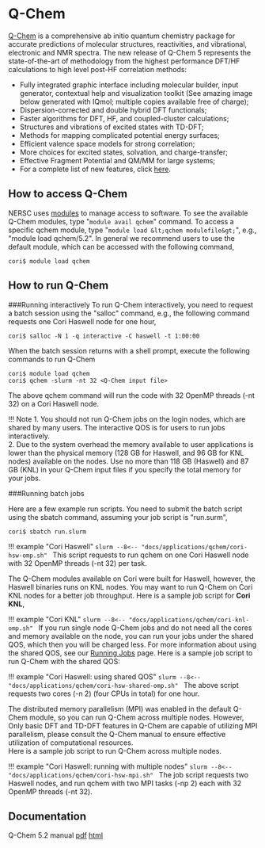 # Q-Chem

[Q-Chem](http://www.q-chem.com/) is a comprehensive ab initio quantum chemistry package for accurate predictions of molecular structures, 
reactivities, and vibrational, electronic and NMR spectra. The new release of Q-Chem 5 represents the state-of-the-art of methodology from 
the highest performance DFT/HF calculations to high level post-HF correlation methods:

* Fully integrated graphic interface including molecular builder, input generator, contextual help and visualization toolkit 
(See amazing image below generated with IQmol; multiple copies available free of charge);
* Dispersion-corrected and double hybrid DFT functionals;
* Faster algorithms for DFT, HF, and coupled-cluster calculations;
* Structures and vibrations of excited states with TD-DFT;
* Methods for mapping complicated potential energy surfaces;
* Efficient valence space models for strong correlation;
* More choices for excited states, solvation, and charge-transfer;
* Effective Fragment Potential and QM/MM for large systems;
* For a complete list of new features, click [here](http://www.q-chem.com/qchem-website/whatsNew5.html). 

## How to access Q-Chem
NERSC uses [modules](../../environment/#nersc-modules-environment) to manage access to software. 
To see the available Q-Chem modules, type "`module avail qchem`" command. To access a specific qchem module, 
type "`module load &lt;qchem modulefile&gt;`", e.g., "module load qchem/5.2". 
In general we recommend users to use the default module, which can be accessed with the following command,

```shell
cori$ module load qchem
```
## How to run Q-Chem

###Running interactively
To run Q-Chem interactively, you need to request a batch session using the "salloc" command, e.g., 
the following command requests one Cori Haswell node for one hour, 

```shell
cori$ salloc -N 1 -q interactive -C haswell -t 1:00:00
```
When the batch session returns with a shell prompt, execute the following commands to run Q-Chem 
```shell
cori$ module load qchem
cori$ qchem -slurm -nt 32 <Q-Chem input file>
```
The above qchem command will run the code with 32 OpenMP threads (-nt 32) on a Cori Haswell node.
 
!!! Note
	1. You should not run Q-Chem jobs on the login nodes, which are shared by many users. The interactive QOS is for users to run jobs interactively.  
	2. Due to the system overhead the memory available to user applications is lower than the physical memory (128 GB for Haswell, and 96 GB for KNL nodes) available on the nodes. Use no more than 118 GB (Haswell) and 87 GB (KNL) in your Q-Chem input files if you specify the total memory for your jobs.   

###Running batch jobs

Here are a few example run scripts. You need to submit the batch script using the sbatch command, assuming your job script is "run.surm",
 
```shell
cori$ sbatch run.slurm
```

!!! example "Cori Haswell"
    ```slurm
    --8<-- "docs/applications/qchem/cori-hsw-omp.sh"
    ```
This script requests to run qchem on one Cori Haswell node with 32 OpenMP threads (-nt 32) per task.

The Q-Chem modules available on Cori were built for Haswell, however, the Haswell binaries runs on KNL nodes. You may want to run Q-Chem on Cori KNL nodes for a better job throughput. Here is a sample job script for **Cori KNL**, 

!!! example "Cori KNL"
    ```slurm
    --8<-- "docs/applications/qchem/cori-knl-omp.sh"
    ```
If you run single node Q-Chem jobs and do not need all the cores and memory available on the node, you can run your jobs under the shared QOS, which then you will be charged less. For more information about using the shared QOS, see our [Running Jobs](https://docs.nersc.gov/jobs/examples/#shared) page. Here is a sample job script to run Q-Chem with the shared QOS:

!!! example "Cori Haswell: using shared QOS"
    ```slurm
    --8<-- "docs/applications/qchem/cori-hsw-shared-omp.sh"
    ```
The above script requests two cores (-n 2) (four CPUs in total) for one hour.

The distributed memory parallelism (MPI) was enabled in the default Q-Chem module, so you can run Q-Chem across multiple nodes. However,
Only basic DFT and TD-DFT features in Q-Chem are capable of utilizing MPI parallelism, 
please consult the Q-Chem manual to ensure effective utilization of computational resources.  
Here is a sample job script to run Q-Chem across multiple nodes. 

!!! example "Cori Haswell: running with multiple nodes"
    ```slurm
    --8<-- "docs/applications/qchem/cori-hsw-mpi.sh"
    ```
The job script requests two Haswell nodes, and run qchem with two MPI tasks (-np 2) each with 32 OpenMP threads (-nt 32). 

## Documentation

Q-Chem 5.2 manual [pdf](http://manual.q-chem.com/5.2/qchem_manual_5.2.pdf) [html](http://manual.q-chem.com/5.2/) 

